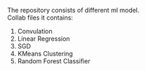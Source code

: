 The repository consists of different ml model.<br />
Collab files it contains: <br />
1) Convulation <br />
2) Linear Regression <br />
3) SGD <br />
4) KMeans Clustering<br />
5) Random Forest Classifier<br />
